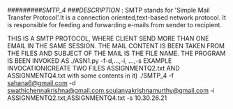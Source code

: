 *#########SMTP_4*
*###DESCRIPTION* :
SMTP stands for 'Simple Mail Transfer Protocol'.It is a connection oriented,text-based network protocol.
It is responsible for feeding and forwarding e-mails from sender to recipient.

THIS IS A SMTP PROTOCOL, WHERE CLIENT SEND MORE THAN ONE EMAIL IN THE SAME SESSION. THE MAIL CONTENT IS BEEN TAKEN FROM THE FILES AND 
SUBJECT OF THE MAIL IS THE FILE NAME.
THE PROGRAM IS BEEN INVOKED AS ./ASN1.py -f<FROM EMAIL ADDRESS>-d<RECIPIENT-1 EMAIL ADDRESS>,<RECIPIENT-2 EMAIL ADDRESS>...,-i<FILE1>,
<FILE2>...,-s<SERVER IP ADDRESS>
EXAMPLE INVOCATION(CREATE TWO FILES ASSIGNMENTQ2.txt AND ASSIGNMENTQ4.txt with some contents in it)
./SMTP_4 -f sahana6@gmail.com -d swathichennakrishna@gmail.com,soujanyakrishnamurthy@gmail.com -i ASSIGNMENTQ2.txt,ASSIGNMENTQ4.txt 
-s 10.30.26.21

